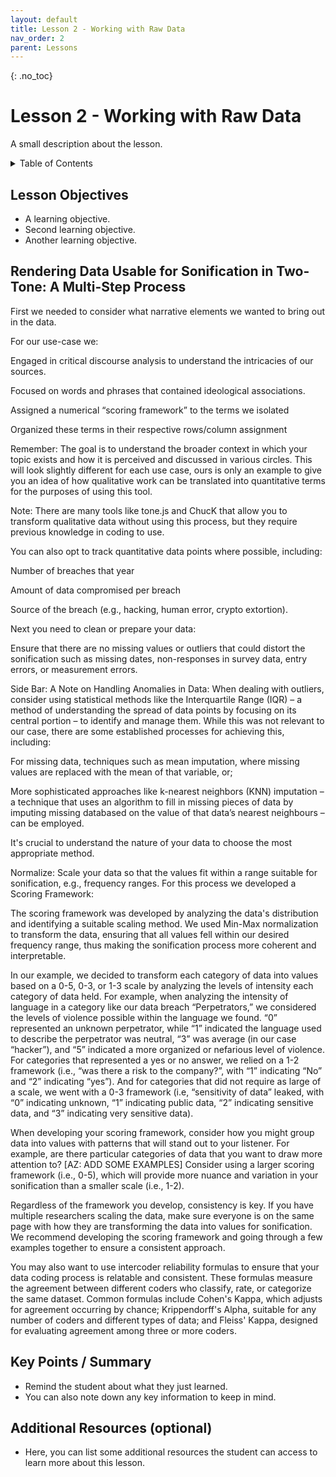 ```yaml
---
layout: default
title: Lesson 2 - Working with Raw Data
nav_order: 2
parent: Lessons
---
```


{: .no_toc}  
# Lesson 2 - Working with Raw Data

A small description about the lesson.

<details markdown="block" class="toc">
  <summary>
    Table of Contents
  </summary>
  {: .text-delta }
- TOC
{:toc}
</details>

## Lesson Objectives
- A learning objective.
- Second learning objective.
- Another learning objective.


## Rendering Data Usable for Sonification in Two-Tone: A Multi-Step Process  

First we needed to consider what narrative elements we wanted to bring out in the data. 

For our use-case we: 

Engaged in critical discourse analysis to understand the intricacies of our sources. 

Focused on words and phrases that contained ideological associations. 

Assigned a numerical “scoring framework” to the terms we isolated  

Organized these terms in their respective rows/column assignment  

Remember: The goal is to understand the broader context in which your topic exists and how it is perceived and discussed in various circles. This will look slightly different for each use case, ours is only an example to give you an idea of how qualitative work can be translated into quantitative terms for the purposes of using this tool.  

Note: There are many tools like tone.js and ChucK that allow you to transform qualitative data without using this process, but they require previous knowledge in coding to use. 

You can also opt to track quantitative data points where possible, including:  

Number of breaches that year 

Amount of data compromised per breach 

Source of the breach (e.g., hacking, human error, crypto extortion). 

 

Next you need to clean or prepare your data: 

Ensure that there are no missing values or outliers that could distort the sonification such as missing dates, non-responses in survey data, entry errors, or measurement errors. 

Side Bar: A Note on Handling Anomalies in Data: When dealing with outliers, consider using statistical methods like the Interquartile Range (IQR) – a method of understanding the spread of data points by focusing on its central portion – to identify and manage them. While this was not relevant to our case, there are some established processes for achieving this, including: 

For missing data, techniques such as mean imputation, where missing values are replaced with the mean of that variable, or;  

More sophisticated approaches like k-nearest neighbors (KNN) imputation – a technique that uses an algorithm to fill in missing pieces of data by imputing missing databased on the value of that data’s nearest neighbours – can be employed.  

It's crucial to understand the nature of your data to choose the most appropriate method. 

 

Normalize: Scale your data so that the values fit within a range suitable for sonification, e.g., frequency ranges. For this process we developed a Scoring Framework: 

The scoring framework was developed by analyzing the data's distribution and identifying a suitable scaling method. We used Min-Max normalization to transform the data, ensuring that all values fell within our desired frequency range, thus making the sonification process more coherent and interpretable. 

In our example, we decided to transform each category of data into values based on a 0-5, 0-3, or 1-3 scale by analyzing the levels of intensity each category of data held. For example, when analyzing the intensity of language in a category like our data breach “Perpetrators,” we considered the levels of violence possible within the language we found. “0” represented an unknown perpetrator, while “1” indicated the language used to describe the perpetrator was neutral, “3” was average (in our case “hacker”), and “5” indicated a more organized or nefarious level of violence. For categories that represented a yes or no answer, we relied on a 1-2 framework (i.e., “was there a risk to the company?”, with “1” indicating “No” and “2” indicating “yes”). And for categories that did not require as large of a scale, we went with a 0-3 framework (i.e, “sensitivity of data” leaked, with “0” indicating unknown, “1” indicating public data, “2” indicating sensitive data, and “3” indicating very sensitive data).   

When developing your scoring framework, consider how you might group data into values with patterns that will stand out to your listener. For example, are there particular categories of data that you want to draw more attention to? [AZ: ADD SOME EXAMPLES] Consider using a larger scoring framework (i.e., 0-5), which will provide more nuance and variation in your sonification than a smaller scale (i.e., 1-2).  

 Regardless of the framework you develop, consistency is key. If you have multiple researchers scaling the data, make sure everyone is on the same page with how they are transforming the data into values for sonification. We recommend developing the scoring framework and going through a few examples together to ensure a consistent approach.  

You may also want to use intercoder reliability formulas to ensure that your data coding process is relatable and consistent. These formulas measure the agreement between different coders who classify, rate, or categorize the same dataset. Common formulas include Cohen's Kappa, which adjusts for agreement occurring by chance; Krippendorff's Alpha, suitable for any number of coders and different types of data; and Fleiss' Kappa, designed for evaluating agreement among three or more coders. 


## Key Points / Summary

- Remind the student about what they just learned.
- You can also note down any key information to keep in mind.

## Additional Resources (optional)

- Here, you can list some additional resources the student can access to learn more about this lesson.
